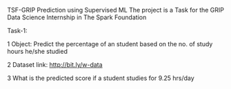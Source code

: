 TSF-GRIP Prediction using Supervised ML The project is a Task for the GRIP Data Science Internship in The Spark Foundation

Task-1:

1 Object: Predict the percentage of an student based on the no. of study hours he/she studied

2 Dataset link: http://bit.ly/w-data

3 What is the predicted score if a student studies for 9.25 hrs/day
